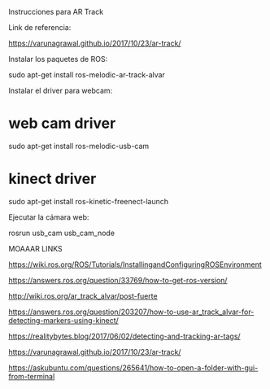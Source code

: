 Instrucciones para AR Track

Link de referencia:

https://varunagrawal.github.io/2017/10/23/ar-track/

Instalar los paquetes de ROS:

sudo apt-get install ros-melodic-ar-track-alvar

Instalar el driver para webcam:

# web cam driver
sudo apt-get install ros-melodic-usb-cam

# kinect driver
sudo apt-get install ros-kinetic-freenect-launch

Ejecutar la cámara web:

rosrun usb_cam usb_cam_node

MOAAAR LINKS

https://wiki.ros.org/ROS/Tutorials/InstallingandConfiguringROSEnvironment

https://answers.ros.org/question/33769/how-to-get-ros-version/

http://wiki.ros.org/ar_track_alvar/post-fuerte

https://answers.ros.org/question/203207/how-to-use-ar_track_alvar-for-detecting-markers-using-kinect/

https://realitybytes.blog/2017/06/02/detecting-and-tracking-ar-tags/

https://varunagrawal.github.io/2017/10/23/ar-track/

https://askubuntu.com/questions/265641/how-to-open-a-folder-with-gui-from-terminal

